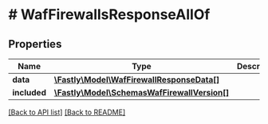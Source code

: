 # # WafFirewallsResponseAllOf

## Properties

Name | Type | Description | Notes
------------ | ------------- | ------------- | -------------
**data** | [**\Fastly\Model\WafFirewallResponseData[]**](WafFirewallResponseData.md) |  | [optional] 
**included** | [**\Fastly\Model\SchemasWafFirewallVersion[]**](SchemasWafFirewallVersion.md) |  | [optional] 


[[Back to API list]](../../README.md#endpoints) [[Back to README]](../../README.md)
